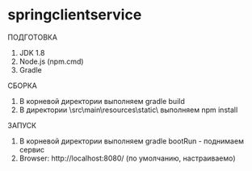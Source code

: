 # springclientservice

ПОДГОТОВКА
 1. JDK 1.8
 2. Node.js (npm.cmd)
 3. Gradle

СБОРКА 
 1. В корневой директории выполняем gradle build
 2. В директории \src\main\resources\static\ выполняем npm install

ЗАПУСК
 1. В корневой директории выполняем gradle bootRun - поднимаем сервис 
 2. Browser: http://localhost:8080/ (по умолчанию, настраиваемо)